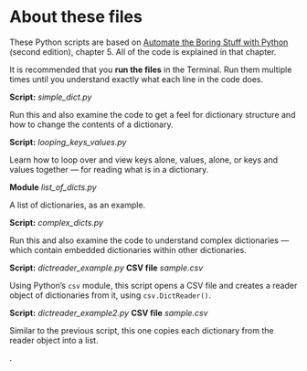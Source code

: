 # About these files

These Python scripts are based on [Automate the Boring Stuff with Python](https://automatetheboringstuff.com/) (second edition), chapter 5. All of the code is explained in that chapter.

It is recommended that you **run the files** in the Terminal. Run them multiple times until you understand exactly what each line in the code does.

**Script:** *simple_dict.py*

Run this and also examine the code to get a feel for dictionary structure and how to change the contents of a dictionary.

**Script:** *looping_keys_values.py*

Learn how to loop over and view keys alone, values, alone, or keys and values together &mdash; for reading what is in a dictionary.

**Module** *list_of_dicts.py*

A list of dictionaries, as an example.

**Script:** *complex_dicts.py*

Run this and also examine the code to understand complex dictionaries &mdash; which contain embedded dictionaries within other dictionaries.

**Script:** *dictreader_example.py* **CSV file** *sample.csv*

Using Python’s `csv` module, this script opens a CSV file and creates a reader object of dictionaries from it, using `csv.DictReader()`.

**Script:** *dictreader_example2.py* **CSV file** *sample.csv*

Similar to the previous script, this one copies each dictionary from the reader object into a list.

.
